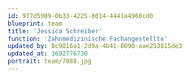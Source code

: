 ```yaml
---
id: 977d5909-0b33-4225-8014-4441a4960cd0
blueprint: team
title: 'Jessica Schreiber'
function: 'Zahnmedizinische Fachangestellte'
updated_by: 8c9816a1-2d9a-4b41-8090-aae253815de3
updated_at: 1692776730
portrait: team/7088.jpg
---
```

